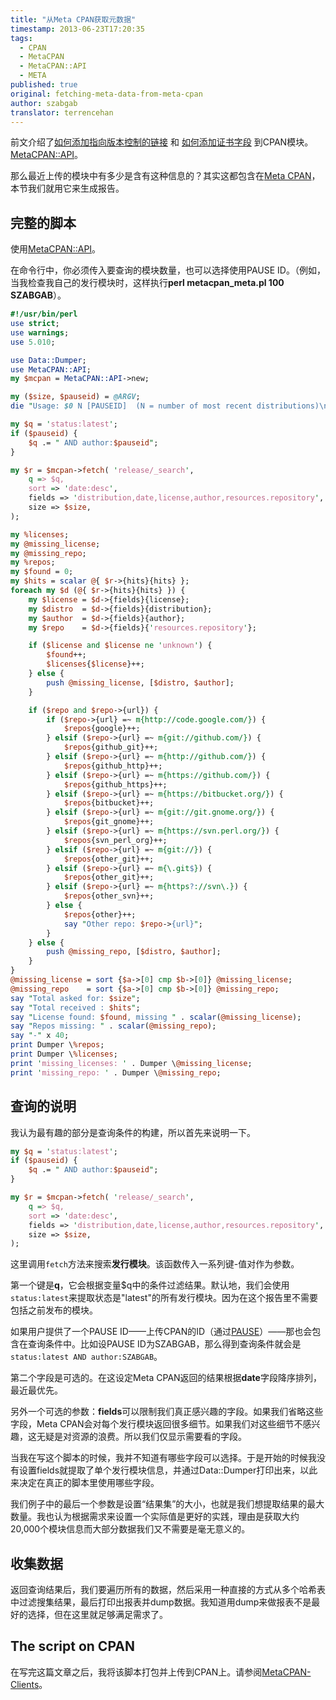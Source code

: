 ```yaml
---
title: "从Meta CPAN获取元数据"
timestamp: 2013-06-23T17:20:35
tags:
  - CPAN
  - MetaCPAN
  - MetaCPAN::API
  - META
published: true
original: fetching-meta-data-from-meta-cpan
author: szabgab
translator: terrencehan
---
```



前文介绍了<a
href="https://perlmaven.com/how-to-add-link-to-version-control-system-of-a-cpan-distributions">如何添加指向版本控制的链接</a> 和 [如何添加证书字段](https://perlmaven.com/how-to-add-the-license-field-to-meta-files-on-cpan) 到CPAN模块。[MetaCPAN::API](https://metacpan.org/pod/MetaCPAN::API)。

那么最近上传的模块中有多少是含有这种信息的？其实这都包含在[Meta CPAN](https://metacpan.org/)，本节我们就用它来生成报告。


## 完整的脚本

使用[MetaCPAN::API](https://metacpan.org/pod/MetaCPAN::API)。

在命令行中，你必须传入要查询的模块数量，也可以选择使用PAUSE ID。（例如，当我检查我自己的发行模块时，这样执行<b>perl metacpan_meta.pl 100 SZABGAB</b>）。

```perl
#!/usr/bin/perl
use strict;
use warnings;
use 5.010;

use Data::Dumper;
use MetaCPAN::API;
my $mcpan = MetaCPAN::API->new;

my ($size, $pauseid) = @ARGV;
die "Usage: $0 N [PAUSEID]  (N = number of most recent distributions)\n" if not $size;

my $q = 'status:latest';
if ($pauseid) {
    $q .= " AND author:$pauseid";
}

my $r = $mcpan->fetch( 'release/_search',
    q => $q,
    sort => 'date:desc',
    fields => 'distribution,date,license,author,resources.repository',
    size => $size,
);

my %licenses;
my @missing_license;
my @missing_repo;
my %repos;
my $found = 0;
my $hits = scalar @{ $r->{hits}{hits} };
foreach my $d (@{ $r->{hits}{hits} }) {
    my $license = $d->{fields}{license};
    my $distro  = $d->{fields}{distribution};
    my $author  = $d->{fields}{author};
    my $repo    = $d->{fields}{'resources.repository'};

    if ($license and $license ne 'unknown') {
        $found++;
        $licenses{$license}++;
    } else {
        push @missing_license, [$distro, $author];
    }

    if ($repo and $repo->{url}) {
        if ($repo->{url} =~ m{http://code.google.com/}) {
            $repos{google}++;
        } elsif ($repo->{url} =~ m{git://github.com/}) {
            $repos{github_git}++;
        } elsif ($repo->{url} =~ m{http://github.com/}) {
            $repos{github_http}++;
        } elsif ($repo->{url} =~ m{https://github.com/}) {
            $repos{github_https}++;
        } elsif ($repo->{url} =~ m{https://bitbucket.org/}) {
            $repos{bitbucket}++;
        } elsif ($repo->{url} =~ m{git://git.gnome.org/}) {
            $repos{git_gnome}++;
        } elsif ($repo->{url} =~ m{https://svn.perl.org/}) {
            $repos{svn_perl_org}++;
        } elsif ($repo->{url} =~ m{git://}) {
            $repos{other_git}++;
        } elsif ($repo->{url} =~ m{\.git$}) {
            $repos{other_git}++;
        } elsif ($repo->{url} =~ m{https?://svn\.}) {
            $repos{other_svn}++;
        } else {
            $repos{other}++;
            say "Other repo: $repo->{url}";
        }
    } else {
        push @missing_repo, [$distro, $author];
    }
}
@missing_license = sort {$a->[0] cmp $b->[0]} @missing_license;
@missing_repo    = sort {$a->[0] cmp $b->[0]} @missing_repo;
say "Total asked for: $size";
say "Total received : $hits";
say "License found: $found, missing " . scalar(@missing_license);
say "Repos missing: " . scalar(@missing_repo);
say "-" x 40;
print Dumper \%repos;
print Dumper \%licenses;
print 'missing_licenses: ' . Dumper \@missing_license;
print 'missing_repo: ' . Dumper \@missing_repo;
```

## 查询的说明

我认为最有趣的部分是查询条件的构建，所以首先来说明一下。

```perl
my $q = 'status:latest';
if ($pauseid) {
    $q .= " AND author:$pauseid";
}

my $r = $mcpan->fetch( 'release/_search',
    q => $q,
    sort => 'date:desc',
    fields => 'distribution,date,license,author,resources.repository',
    size => $size,
);
```

这里调用`fetch`方法来搜索<b>发行模块</b>。该函数传入一系列键-值对作为参数。

第一个键是<b>q</b>，它会根据变量$q中的条件过滤结果。默认地，我们会使用`status:latest`来提取状态是"latest"的所有发行模块。因为在这个报告里不需要包括之前发布的模块。

如果用户提供了一个PAUSE ID——上传CPAN的ID（通过[PAUSE](https://pause.perl.org/)）——那也会包含在查询条件中。比如设PAUSE ID为SZABGAB，那么得到查询条件就会是`status:latest AND author:SZABGAB`。

第二个字段是可选的。在这设定Meta CPAN返回的结果根据<b>date</b>字段降序排列，最近最优先。

另外一个可选的参数：<b>fields</b>可以限制我们真正感兴趣的字段。如果我们省略这些字段，Meta CPAN会对每个发行模块返回很多细节。如果我们对这些细节不感兴趣，这无疑是对资源的浪费。所以我们仅显示需要看的字段。

当我在写这个脚本的时候，我并不知道有哪些字段可以选择。于是开始的时候我没有设置fields就提取了单个发行模块信息，并通过Data::Dumper打印出来，以此来决定在真正的脚本里使用哪些字段。

我们例子中的最后一个参数是设置“结果集”的大小，也就是我们想提取结果的最大数量。我也认为根据需求来设置一个实际值是更好的实践，理由是获取大约20,000个模块信息而大部分数据我们又不需要是毫无意义的。


## 收集数据

返回查询结果后，我们要遍历所有的数据，然后采用一种直接的方式从多个哈希表中过滤搜集结果，最后打印出报表并dump数据。我知道用dump来做报表不是最好的选择，但在这里就足够满足需求了。

## The script on CPAN

在写完这篇文章之后，我将该脚本打包并上传到CPAN上。请参阅[MetaCPAN-Clients](https://metacpan.org/release/MetaCPAN-Clients)。
